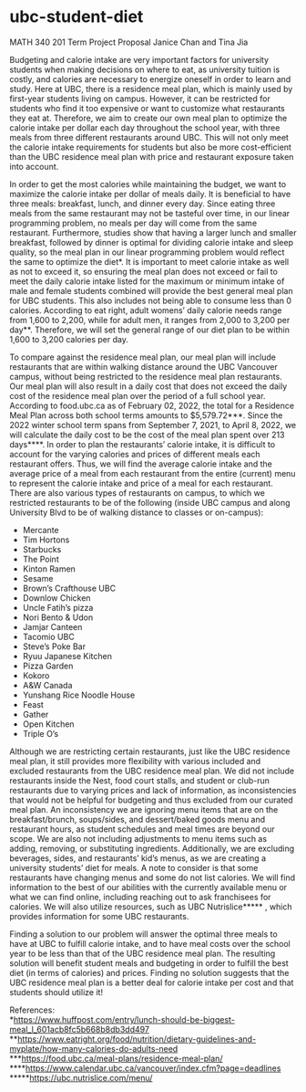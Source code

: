 # ubc-student-diet

MATH 340 201 Term Project Proposal
Janice Chan and Tina Jia

Budgeting and calorie intake are very important factors for university students when making decisions on where to eat, as university tuition is costly, and calories are necessary to energize oneself in order to learn and study. Here at UBC, there is a residence meal plan, which is mainly used by first-year students living on campus. However, it can be restricted for students who find it too expensive or want to customize what restaurants they eat at. Therefore, we aim to create our own meal plan to optimize the calorie intake per dollar each day throughout the school year, with three meals from three different restaurants around UBC. This will not only meet the calorie intake requirements for students but also be more cost-efficient than the UBC residence meal plan with price and restaurant exposure taken into account. 

In order to get the most calories while maintaining the budget, we want to maximize the calorie intake per dollar of meals daily. It is beneficial to have three meals: breakfast, lunch, and dinner every day. Since eating three meals from the same restaurant may not be tasteful over time, in our linear programming problem, no meals per day will come from the same restaurant. Furthermore, studies show that having a larger lunch and smaller breakfast, followed by dinner is optimal for dividing calorie intake and sleep quality, so the meal plan in our linear programming problem would reflect the same to optimize the diet*. It is important to meet calorie intake as well as not to exceed it, so ensuring the meal plan does not exceed or fail to meet the daily calorie intake listed for the maximum or minimum intake of male and female students combined will provide the best general meal plan for UBC students. This also includes not being able to consume less than 0 calories. According to eat right, adult womens’ daily calorie needs range from 1,600 to 2,200, while for adult men, it ranges from 2,000 to 3,200 per day**. Therefore, we will set the general range of our diet plan to be within 1,600 to 3,200 calories per day.

To compare against the residence meal plan, our meal plan will include restaurants that are within walking distance around the UBC Vancouver campus, without being restricted to the residence meal plan restaurants. Our meal plan will also result in a daily cost that does not exceed the daily cost of the residence meal plan over the period of a full school year. According to food.ubc.ca as of February 02, 2022, the total for a Residence Meal Plan across both school terms amounts to $5,579.72***. Since the 2022 winter school term spans from September 7, 2021, to April 8, 2022, we will calculate the daily cost to be the cost of the meal plan spent over 213 days****. In order to plan the restaurants’ calorie intake, it is difficult to account for the varying calories and prices of different meals each restaurant offers. Thus, we will find the average calorie intake and the average price of a meal from each restaurant from the entire (current) menu to represent the calorie intake and price of a meal for each restaurant. There are also various types of restaurants on campus, to which we restricted restaurants to be of the following (inside UBC campus and along University Blvd to be of walking distance to classes or on-campus):

* Mercante
* Tim Hortons
* Starbucks
* The Point 
* Kinton Ramen 
* Sesame 
* Brown’s Crafthouse UBC 
* Downlow Chicken 
* Uncle Fatih’s pizza
* Nori Bento & Udon 
* Jamjar Canteen 
* Tacomio UBC
* Steve’s Poke Bar
* Ryuu Japanese Kitchen 
* Pizza Garden 
* Kokoro
* A&W Canada 
* Yunshang Rice Noodle House
* Feast
* Gather
* Open Kitchen
* Triple O’s


Although we are restricting certain restaurants, just like the UBC residence meal plan, it still provides more flexibility with various included and excluded restaurants from the UBC residence meal plan. We did not include restaurants inside the Nest, food court stalls, and student or club-run restaurants due to varying prices and lack of information, as inconsistencies that would not be helpful for budgeting and thus excluded from our curated meal plan. An inconsistency we are ignoring menu items that are on the breakfast/brunch, soups/sides, and dessert/baked goods menu and restaurant hours, as student schedules and meal times are beyond our scope. We are also not including adjustments to menu items such as adding, removing, or substituting ingredients. Additionally, we are excluding beverages, sides, and restaurants’ kid’s menus, as we are creating a university students’ diet for meals. A note to consider is that some restaurants have changing menus and some do not list calories. We will find information to the best of our abilities with the currently available menu or what we can find online, including reaching out to ask franchisees for calories. We will also utilize resources, such as UBC Nutrislice***** , which provides information for some UBC restaurants.

Finding a solution to our problem will answer the optimal three meals to have at UBC to fulfill calorie intake, and to have meal costs over the school year to be less than that of the UBC residence meal plan. The resulting solution will benefit student meals and budgeting in order to fulfill the best diet (in terms of calories) and prices. Finding no solution suggests that the UBC residence meal plan is a better deal for calorie intake per cost and that students should utilize it!


References: \
*https://www.huffpost.com/entry/lunch-should-be-biggest-meal_l_601acb8fc5b668b8db3dd497 \
**https://www.eatright.org/food/nutrition/dietary-guidelines-and-myplate/how-many-calories-do-adults-need \
***https://food.ubc.ca/meal-plans/residence-meal-plan/ \
****https://www.calendar.ubc.ca/vancouver/index.cfm?page=deadlines \
*****https://ubc.nutrislice.com/menu/
